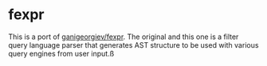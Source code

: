 # fexpr

This is a port of [ganigeorgiev/fexpr](https://github.com/ganigeorgiev/fexpr). The original and this one is a filter query language parser that generates AST structure to be used with various query engines from user input.ß